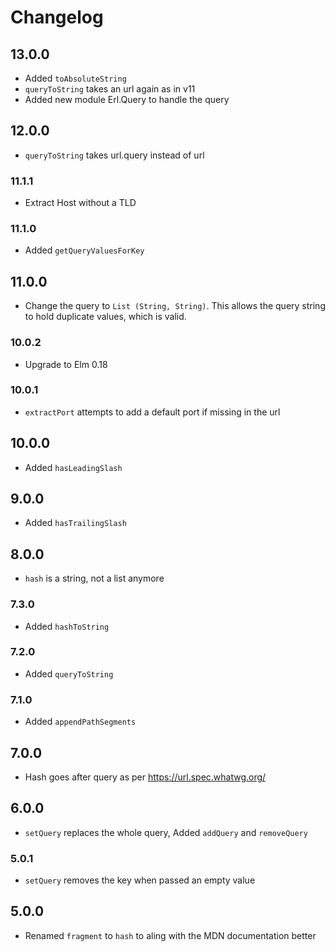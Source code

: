 # Changelog

## 13.0.0

- Added `toAbsoluteString`
- `queryToString` takes an url again as in v11
- Added new module Erl.Query to handle the query

## 12.0.0

- `queryToString` takes url.query instead of url

### 11.1.1

- Extract Host without a TLD

### 11.1.0

- Added `getQueryValuesForKey`

## 11.0.0

- Change the query to `List (String, String)`. This allows the query string to hold duplicate values, which is valid.

### 10.0.2

- Upgrade to Elm 0.18

### 10.0.1

- `extractPort` attempts to add a default port if missing in the url

## 10.0.0

- Added `hasLeadingSlash`

## 9.0.0

- Added `hasTrailingSlash`

## 8.0.0

- `hash` is a string, not a list anymore

### 7.3.0

- Added `hashToString`

### 7.2.0

- Added `queryToString`

### 7.1.0

- Added `appendPathSegments`

## 7.0.0

- Hash goes after query as per https://url.spec.whatwg.org/

## 6.0.0

- `setQuery` replaces the whole query, Added `addQuery` and `removeQuery`

### 5.0.1

- `setQuery` removes the key when passed an empty value

## 5.0.0

- Renamed `fragment` to `hash` to aling with the MDN documentation better